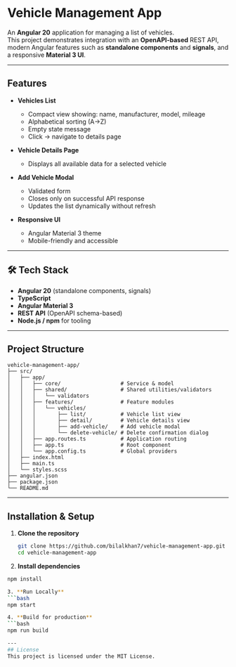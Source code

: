 # Vehicle Management App

An **Angular 20** application for managing a list of vehicles.  
This project demonstrates integration with an **OpenAPI-based** REST API, modern Angular features such as **standalone components** and **signals**, and a responsive **Material 3 UI**.

---

## Features

- **Vehicles List**
  - Compact view showing: name, manufacturer, model, mileage
  - Alphabetical sorting (A→Z)
  - Empty state message
  - Click → navigate to details page
	

- **Vehicle Details Page**
  - Displays all available data for a selected vehicle

- **Add Vehicle Modal**
  - Validated form
  - Closes only on successful API response
  - Updates the list dynamically without refresh

- **Responsive UI**
  - Angular Material 3 theme
  - Mobile-friendly and accessible

---

## 🛠 Tech Stack

- **Angular 20** (standalone components, signals)
- **TypeScript**
- **Angular Material 3**
- **REST API** (OpenAPI schema-based)
- **Node.js / npm** for tooling

---

## Project Structure

```text
vehicle-management-app/
├── src/
│   ├── app/
│   │   ├── core/                   # Service & model
│   │   ├── shared/                 # Shared utilities/validators
│   │   │   └── validators
│   │   ├── features/               # Feature modules
│   │   │   └── vehicles/
│   │   │       ├── list/           # Vehicle list view
│   │   │       ├── detail/         # Vehicle details view
│   │   │       ├── add-vehicle/    # Add vehicle modal
│   │   │       └── delete-vehicle/ # Delete confirmation dialog
│   │   ├── app.routes.ts           # Application routing
│   │   ├── app.ts                  # Root component
│   │   └── app.config.ts           # Global providers
│   ├── index.html
│   ├── main.ts
│   └── styles.scss
├── angular.json
├── package.json
└── README.md
```

---

## Installation & Setup

1. **Clone the repository**
   ```bash
   git clone https://github.com/bilalkhan7/vehicle-management-app.git
   cd vehicle-management-app

2. **Install dependencies**
```bash
npm install

3. **Run Locally**
```bash
npm start

4. **Build for production**
```bash
npm run build

---
## License
This project is licensed under the MIT License.